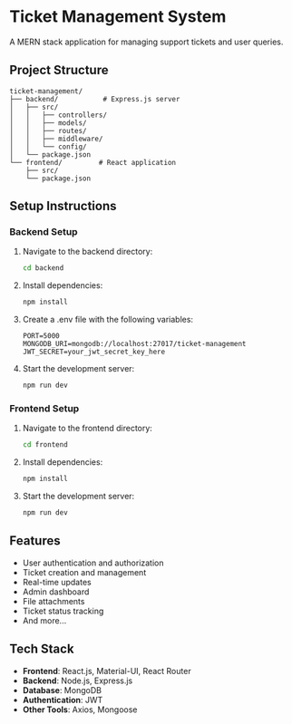 # Ticket Management System

A MERN stack application for managing support tickets and user queries.

## Project Structure

```
ticket-management/
├── backend/           # Express.js server
│   ├── src/
│   │   ├── controllers/
│   │   ├── models/
│   │   ├── routes/
│   │   ├── middleware/
│   │   └── config/
│   └── package.json
└── frontend/         # React application
    ├── src/
    └── package.json
```

## Setup Instructions

### Backend Setup

1. Navigate to the backend directory:
   ```bash
   cd backend
   ```

2. Install dependencies:
   ```bash
   npm install
   ```

3. Create a .env file with the following variables:
   ```
   PORT=5000
   MONGODB_URI=mongodb://localhost:27017/ticket-management
   JWT_SECRET=your_jwt_secret_key_here
   ```

4. Start the development server:
   ```bash
   npm run dev
   ```

### Frontend Setup

1. Navigate to the frontend directory:
   ```bash
   cd frontend
   ```

2. Install dependencies:
   ```bash
   npm install
   ```

3. Start the development server:
   ```bash
   npm run dev
   ```

## Features

- User authentication and authorization
- Ticket creation and management
- Real-time updates
- Admin dashboard
- File attachments
- Ticket status tracking
- And more...

## Tech Stack

- **Frontend**: React.js, Material-UI, React Router
- **Backend**: Node.js, Express.js
- **Database**: MongoDB
- **Authentication**: JWT
- **Other Tools**: Axios, Mongoose 
